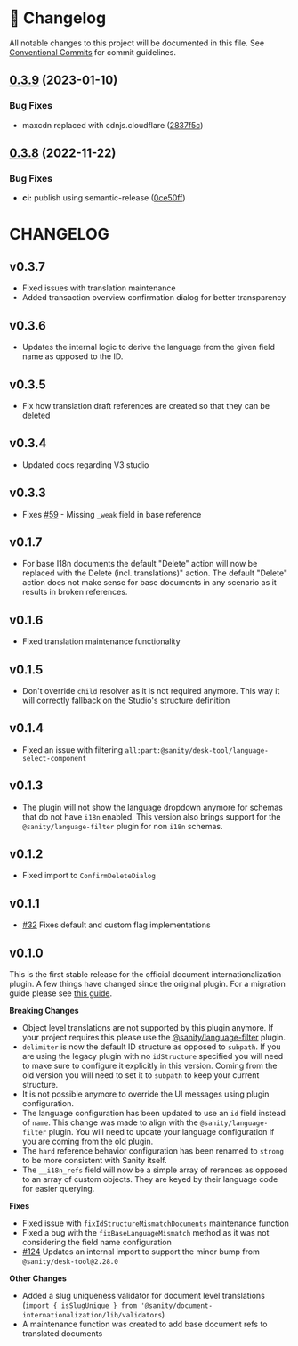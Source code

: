 <!-- markdownlint-disable --><!-- textlint-disable -->

# 📓 Changelog

All notable changes to this project will be documented in this file. See
[Conventional Commits](https://conventionalcommits.org) for commit guidelines.

## [0.3.9](https://github.com/sanity-io/document-internationalization/compare/v0.3.8...v0.3.9) (2023-01-10)

### Bug Fixes

- maxcdn replaced with cdnjs.cloudflare ([2837f5c](https://github.com/sanity-io/document-internationalization/commit/2837f5cf93580ea3dbbe2133507d0af4318a61cf))

## [0.3.8](https://github.com/sanity-io/document-internationalization/compare/v0.3.7...v0.3.8) (2022-11-22)

### Bug Fixes

- **ci:** publish using semantic-release ([0ce50ff](https://github.com/sanity-io/document-internationalization/commit/0ce50ffc5f88fe21528de278d4defeb22cef5d48))

# CHANGELOG

## v0.3.7

- Fixed issues with translation maintenance
- Added transaction overview confirmation dialog for better transparency

## v0.3.6

- Updates the internal logic to derive the language from the given field name as opposed to the ID.

## v0.3.5

- Fix how translation draft references are created so that they can be deleted

## v0.3.4

- Updated docs regarding V3 studio

## v0.3.3

- Fixes [#59](https://github.com/sanity-io/document-internationalization/issues/59) - Missing `_weak` field in base reference

## v0.1.7

- For base I18n documents the default "Delete" action will now be replaced with the Delete (incl. translations)" action. The default "Delete" action does not make sense for base documents in any scenario as it results in broken references.

## v0.1.6

- Fixed translation maintenance functionality

## v0.1.5

- Don't override `child` resolver as it is not required anymore. This way it will correctly fallback on the Studio's structure definition

## v0.1.4

- Fixed an issue with filtering `all:part:@sanity/desk-tool/language-select-component`

## v0.1.3

- The plugin will not show the language dropdown anymore for schemas that do not have `i18n` enabled. This version also brings support for the `@sanity/language-filter` plugin for non `i18n` schemas.

## v0.1.2

- Fixed import to `ConfirmDeleteDialog`

## v0.1.1

- [#32](https://github.com/sanity-io/document-internationalization/issues/32) Fixes default and custom flag implementations

## v0.1.0

This is the first stable release for the official document internationalization plugin. A few things have changed since the original plugin. For a migration guide please see [this guide](docs/coming-from-sanity-plugin-intl-input.md).

**Breaking Changes**

- Object level translations are not supported by this plugin anymore. If your project requires this please use the [@sanity/language-filter](https://www.npmjs.com/package/@sanity/language-filter) plugin.
- `delimiter` is now the default ID structure as opposed to `subpath`. If you are using the legacy plugin with no `idStructure` specified you will need to make sure to configure it explicitly in this version. Coming from the old version you will need to set it to `subpath` to keep your current structure.
- It is not possible anymore to override the UI messages using plugin configuration.
- The language configuration has been updated to use an `id` field instead of `name`. This change was made to align with the `@sanity/language-filter` plugin. You will need to update your language configuration if you are coming from the old plugin.
- The `hard` reference behavior configuration has been renamed to `strong` to be more consistent with Sanity itself.
- The `__i18n_refs` field will now be a simple array of rerences as opposed to an array of custom objects. They are keyed by their language code for easier querying.

**Fixes**

- Fixed issue with `fixIdStructureMismatchDocuments` maintenance function
- Fixed a bug with the `fixBaseLanguageMismatch` method as it was not considering the field name configuration
- [#124](https://github.com/LiamMartens/sanity-plugin-intl-input/issues/124) Updates an internal import to support the minor bump from `@sanity/desk-tool@2.28.0`

**Other Changes**

- Added a slug uniqueness validator for document level translations (`import { isSlugUnique } from '@sanity/document-internationalization/lib/validators`)
- A maintenance function was created to add base document refs to translated documents

